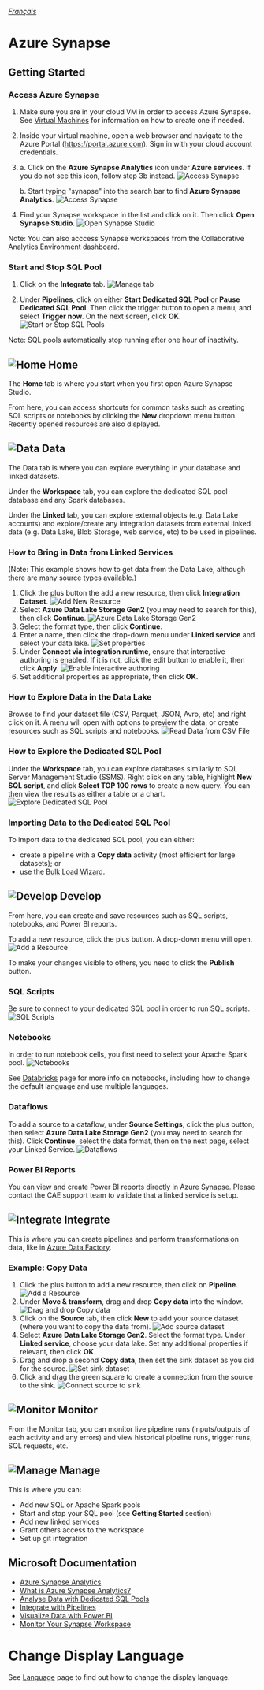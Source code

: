 _[Français](../../fr/AzureSynapse)_

# Azure Synapse

## Getting Started

### Access Azure Synapse

1. Make sure you are in your cloud VM in order to access Azure Synapse. See [Virtual Machines](VirtualMachines.md) for information on how to create one if needed.

2. Inside your virtual machine, open a web browser and navigate to the Azure Portal (https://portal.azure.com). Sign in with your cloud account credentials.

3. 
    a. Click on the **Azure Synapse Analytics** icon under **Azure services**. If you do not see this icon, follow step 3b instead.
    ![Access Synapse](images/AzureSynapseAccess_2.png)

    b. Start typing "synapse" into the search bar to find **Azure Synapse Analytics**.
    ![Access Synapse](images/AzureSynapseAccess.png) 

4. Find your Synapse workspace in the list and click on it. Then click **Open Synapse Studio**.
![Open Synapse Studio](images/AzureSynapseOpenStudio.png)

Note: You can also acccess Synapse workspaces from the Collaborative Analytics Environment dashboard.

### Start and Stop SQL Pool

1. Click on the **Integrate** tab.
![Manage tab](images/AzureSynapseStartStopPool_1.png)

2. Under **Pipelines**, click on either **Start Dedicated SQL Pool** or **Pause Dedicated SQL Pool**. Then click the trigger button to open a menu, and select **Trigger now**. On the next screen, click **OK**.
![Start or Stop SQL Pools](images/AzureSynapseStartStopPool_2.png)

Note: SQL pools automatically stop running after one hour of inactivity.

## ![Home](images/AzureSynapseHomeIcon.png) Home

The **Home** tab is where you start when you first open Azure Synapse Studio. 

From here, you can access shortcuts for common tasks such as creating SQL scripts or notebooks by clicking the **New** dropdown menu button. Recently opened resources are also displayed.

## ![Data](images/AzureSynapseDataIcon.png) Data

The Data tab is where you can explore everything in your database and linked datasets.

Under the **Workspace** tab, you can explore the dedicated SQL pool database and any Spark databases.

Under the **Linked** tab, you can explore external objects (e.g. Data Lake accounts) and explore/create any integration datasets from external linked data (e.g. Data Lake, Blob Storage, web service, etc) to be used in pipelines.

### How to Bring in Data from Linked Services

(Note: This example shows how to get data from the Data Lake, although there are many source types available.)

1. Click the plus button the add a new resource, then click **Integration Dataset**.
![Add New Resource](images/AzureSynapseData_1.png)
2. Select **Azure Data Lake Storage Gen2** (you may need to search for this), then click **Continue**.
![Azure Data Lake Storage Gen2](images/AzureSynapseData_2.png)
3. Select the format type, then click **Continue**.
4. Enter a name, then click the drop-down menu under **Linked service** and select your data lake.
![Set properties](images/AzureSynapseData_3.png)
5. Under **Connect via integration runtime**, ensure that interactive authoring is enabled. If it is not, click the edit button to enable it, then click **Apply**.
![Enable interactive authoring](images/AzureSynapseData_6.png)
6. Set additional properties as appropriate, then click **OK**.

### How to Explore Data in the Data Lake

Browse to find your dataset file (CSV, Parquet, JSON, Avro, etc) and right click on it. A menu will open with options to preview the data, or create resources such as SQL scripts and notebooks.
![Read Data from CSV File](images/AzureSynapseData_4.png)

### How to Explore the Dedicated SQL Pool
Under the **Workspace** tab, you can explore databases similarly to SQL Server Management Studio (SSMS). Right click on any table, highlight **New SQL script**, and click **Select TOP 100 rows** to create a new query. You can then view the results as either a table or a chart.
![Explore Dedicated SQL Pool](images/AzureSynapseData_5.png)

### Importing Data to the Dedicated SQL Pool
To import data to the dedicated SQL pool, you can either:
- create a pipeline with a **Copy data** activity (most efficient for large datasets); or
- use the [Bulk Load Wizard](https://docs.microsoft.com/en-us/azure/synapse-analytics/quickstart-load-studio-sql-pool).

## ![Develop](images/AzureSynapseDevelopIcon.png) Develop

From here, you can create and save resources such as SQL scripts, notebooks, and Power BI reports.

To add a new resource, click the plus button. A drop-down menu will open.
![Add a Resource](images/AzureSynapseDevelop.png)

To make your changes visible to others, you need to click the **Publish** button.

### SQL Scripts

Be sure to connect to your dedicated SQL pool in order to run SQL scripts.
![SQL Scripts](images/AzureSynapseDevelopSQL.png)

### Notebooks

In order to run notebook cells, you first need to select your Apache Spark pool.
![Notebooks](images/AzureSynapseDevelopNotebooks.png)

See [Databricks](Databricks.md) page for more info on notebooks, including how to change the default language and use multiple languages.

### Dataflows

To add a source to a dataflow, under **Source Settings**, click the plus button, then select **Azure Data Lake Storage Gen2** (you may need to search for this). Click **Continue**, select the data format, then on the next page, select your Linked Service.
![Dataflows](images/AzureSynapseDevelopDataflow.png)

### Power BI Reports

You can view and create Power BI reports directly in Azure Synapse. Please contact the CAE support team to validate that a linked service is setup.

## ![Integrate](images/AzureSynapseIntegrateIcon.png) Integrate

This is where you can create pipelines and perform transformations on data, like in [Azure Data Factory](DataFactory.md). 

### Example: Copy Data
1. Click the plus button to add a new resource, then click on **Pipeline**.
![Add a Resource](images/AzureSynapseIntegrate_1.png)
2. Under **Move & transform**, drag and drop **Copy data** into the window.
![Drag and drop Copy data](images/AzureSynapseIntegrate_2.png)
3. Click on the **Source** tab, then click **New** to add your source dataset (where you want to copy the data from).
![Add source dataset](images/AzureSynapseIntegrate_3.png)
4. Select **Azure Data Lake Storage Gen2**. Select the format type. Under **Linked service**, choose your data lake. Set any additional properties if relevant, then click **OK**.
5. Drag and drop a second **Copy data**, then set the sink dataset as you did for the source.
![Set sink dataset](images/AzureSynapseIntegrate_4.png)
6. Click and drag the green square to create a connection from the source to the sink.
![Connect source to sink](images/AzureSynapseIntegrate_5.png)

## ![Monitor](images/AzureSynapseMonitorIcon.png) Monitor

From the Monitor tab, you can monitor live pipeline runs (inputs/outputs of each activity and any errors) and view historical pipeline runs, trigger runs, SQL requests, etc.

## ![Manage](images/AzureSynapseManageIcon.png) Manage

This is where you can:
- Add new SQL or Apache Spark pools
- Start and stop your SQL pool (see **Getting Started** section)
- Add new linked services
- Grant others access to the workspace
- Set up git integration

## Microsoft Documentation

- [Azure Synapse Analytics](https://docs.microsoft.com/en-us/azure/synapse-analytics/)
- [What is Azure Synapse Analytics?](https://docs.microsoft.com/en-us/azure/synapse-analytics/overview-what-is) 
- [Analyse Data with Dedicated SQL Pools](https://docs.microsoft.com/en-us/azure/synapse-analytics/get-started-analyze-sql-pool)
- [Integrate with Pipelines](https://docs.microsoft.com/en-us/azure/synapse-analytics/get-started-pipelines)
- [Visualize Data with Power BI](https://docs.microsoft.com/en-us/azure/synapse-analytics/get-started-visualize-power-bi)
- [Monitor Your Synapse Workspace](https://docs.microsoft.com/en-us/azure/synapse-analytics/get-started-monitor)

# Change Display Language
See [Language](Language.md) page to find out how to change the display language.
